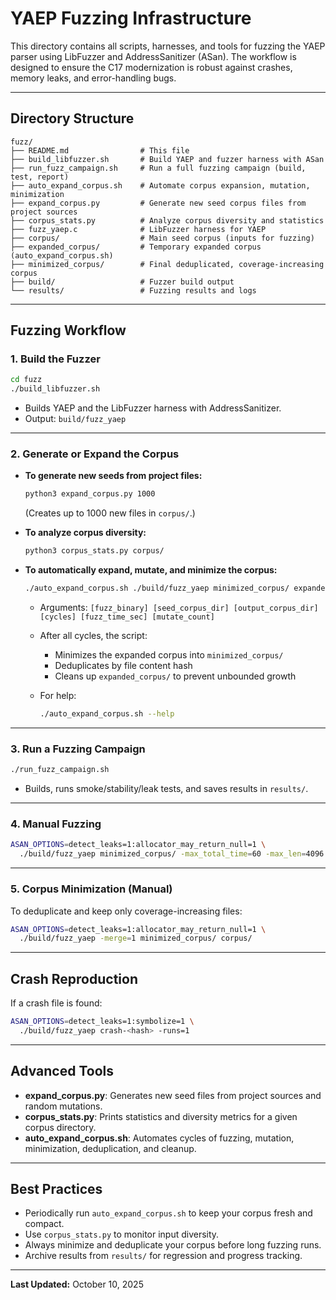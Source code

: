 # YAEP Fuzzing Infrastructure

This directory contains all scripts, harnesses, and tools for fuzzing the YAEP parser using LibFuzzer and AddressSanitizer (ASan). The workflow is designed to ensure the C17 modernization is robust against crashes, memory leaks, and error-handling bugs.

---

## Directory Structure

```
fuzz/
├── README.md                # This file
├── build_libfuzzer.sh       # Build YAEP and fuzzer harness with ASan
├── run_fuzz_campaign.sh     # Run a full fuzzing campaign (build, test, report)
├── auto_expand_corpus.sh    # Automate corpus expansion, mutation, minimization
├── expand_corpus.py         # Generate new seed corpus files from project sources
├── corpus_stats.py          # Analyze corpus diversity and statistics
├── fuzz_yaep.c              # LibFuzzer harness for YAEP
├── corpus/                  # Main seed corpus (inputs for fuzzing)
├── expanded_corpus/         # Temporary expanded corpus (auto_expand_corpus.sh)
├── minimized_corpus/        # Final deduplicated, coverage-increasing corpus
├── build/                   # Fuzzer build output
└── results/                 # Fuzzing results and logs
```

---

## Fuzzing Workflow

### 1. Build the Fuzzer

```bash
cd fuzz
./build_libfuzzer.sh
```

- Builds YAEP and the LibFuzzer harness with AddressSanitizer.
- Output: `build/fuzz_yaep`

---

### 2. Generate or Expand the Corpus

- **To generate new seeds from project files:**
  ```bash
  python3 expand_corpus.py 1000
  ```
  (Creates up to 1000 new files in `corpus/`.)

- **To analyze corpus diversity:**
  ```bash
  python3 corpus_stats.py corpus/
  ```

- **To automatically expand, mutate, and minimize the corpus:**
  ```bash
  ./auto_expand_corpus.sh ./build/fuzz_yaep minimized_corpus/ expanded_corpus/ 5 60 100
  ```
  - Arguments: `[fuzz_binary] [seed_corpus_dir] [output_corpus_dir] [cycles] [fuzz_time_sec] [mutate_count]`
  - After all cycles, the script:
    - Minimizes the expanded corpus into `minimized_corpus/`
    - Deduplicates by file content hash
    - Cleans up `expanded_corpus/` to prevent unbounded growth

  - For help:
    ```bash
    ./auto_expand_corpus.sh --help
    ```

---

### 3. Run a Fuzzing Campaign

```bash
./run_fuzz_campaign.sh
```
- Builds, runs smoke/stability/leak tests, and saves results in `results/`.

---

### 4. Manual Fuzzing

```bash
ASAN_OPTIONS=detect_leaks=1:allocator_may_return_null=1 \
  ./build/fuzz_yaep minimized_corpus/ -max_total_time=60 -max_len=4096
```

---

### 5. Corpus Minimization (Manual)

To deduplicate and keep only coverage-increasing files:
```bash
ASAN_OPTIONS=detect_leaks=1:allocator_may_return_null=1 \
  ./build/fuzz_yaep -merge=1 minimized_corpus/ corpus/
```

---

## Crash Reproduction

If a crash file is found:
```bash
ASAN_OPTIONS=detect_leaks=1:symbolize=1 \
  ./build/fuzz_yaep crash-<hash> -runs=1
```

---

## Advanced Tools

- **expand_corpus.py**: Generates new seed files from project sources and random mutations.
- **corpus_stats.py**: Prints statistics and diversity metrics for a given corpus directory.
- **auto_expand_corpus.sh**: Automates cycles of fuzzing, mutation, minimization, deduplication, and cleanup.

---

## Best Practices

- Periodically run `auto_expand_corpus.sh` to keep your corpus fresh and compact.
- Use `corpus_stats.py` to monitor input diversity.
- Always minimize and deduplicate your corpus before long fuzzing runs.
- Archive results from `results/` for regression and progress tracking.

---

**Last Updated:** October 10, 2025
